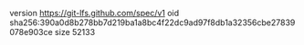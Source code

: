 version https://git-lfs.github.com/spec/v1
oid sha256:390a0d8b278bb7d219ba1a8bc4f22dc9ad97f8db1a32356cbe27839078e903ce
size 52133
